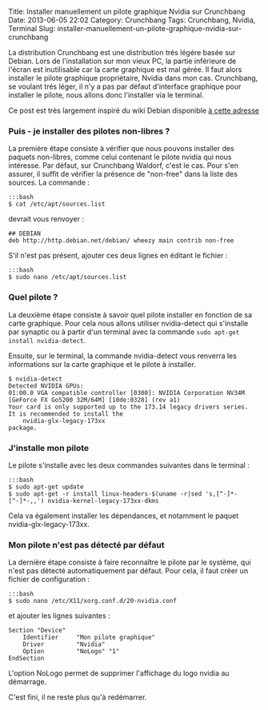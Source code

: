 Title: Installer manuellement un pilote graphique Nvidia sur Crunchbang
Date: 2013-06-05 22:02
Category: Crunchbang
Tags: Crunchbang, Nvidia, Terminal
Slug: installer-manuellement-un-pilote-graphique-nvidia-sur-crunchbang

La distribution Crunchbang est une distribution trés légére basée sur Debian. Lors de l'installation sur mon vieux PC, la partie inférieure de l'écran est inutilisable car la carte graphique est mal gérée. Il faut alors installer le pilote graphique propriétaire, Nvidia dans mon cas. Crunchbang, se voulant trés léger, il n'y a pas par défaut d'interface graphique pour installer le pilote, nous allons donc l'installer via le terminal.

Ce post est très largement inspiré du wiki Debian disponible [à cette adresse](http://wiki.debian.org/NvidiaGraphicsDrivers#NVIDIA_Proprietary_Driver "wiki Debian")

### Puis - je installer des pilotes non-libres ?

La première étape consiste à vérifier que nous pouvons installer des paquets non-libres, comme celui contenant le pilote nvidia qui nous intéresse. Par défaut, sur Crunchbang Waldorf, c'est le cas. Pour s'en assurer, il suffit de vérifier la présence de "non-free" dans la liste des sources. La commande :

	:::bash
    $ cat /etc/apt/sources.list

devrait vous renvoyer :

	## DEBIAN
    deb http://http.debian.net/debian/ wheezy main contrib non-free

S'il n'est pas présent, ajouter ces deux lignes en éditant le fichier :

	:::bash
    $ sudo nano /etc/apt/sources.list




### Quel pilote ?

La deuxième étape consiste à savoir quel pilote installer en fonction de sa carte graphique. Pour cela nous allons utiliser  nvidia-detect qui s'installe par synaptic ou à partir d'un terminal avec la commande `sudo apt-get install nvidia-detect`.

Ensuite, sur le terminal, la commande nvidia-detect vous renverra les informations sur la carte graphique et le pilote à installer.

	$ nvidia-detect
	Detected NVIDIA GPUs:
	01:00.0 VGA compatible controller [0300]: NVIDIA Corporation NV34M [GeForce FX Go5200 32M/64M] [10de:0328] (rev a1)
	Your card is only supported up to the 173.14 legacy drivers series.
	It is recommended to install the
		nvidia-glx-legacy-173xx
	package.


### J'installe mon pilote

Le pilote s'installe avec les deux commandes suivantes dans le terminal :

	:::bash
    $ sudo apt-get update
    $ sudo apt-get -r install linux-headers-$(uname -r|sed 's,[^-]*-[^-]*-,,') nvidia-kernel-legacy-173xx-dkms

Cela va également installer les dépendances, et notamment le paquet nvidia-glx-legacy-173xx.
    

### Mon pilote n'est pas détecté par défaut

La dernière étape consiste à faire reconnaître le pilote par le système, qui n'est pas détecté automatiquement par défaut. Pour cela, il faut créer un fichier de configuration :

	:::bash
    $ sudo nano /etc/X11/xorg.conf.d/20-nvidia.conf

et ajouter les lignes suivantes :

    Section "Device"
        Identifier     "Mon pilote graphique"
        Driver         "Nvidia"
        Option         "NoLogo" "1"
    EndSection
    
L'option NoLogo permet de supprimer l'affichage du logo nvidia au démarrage.

C'est fini, il ne reste plus qu'à redémarrer.
